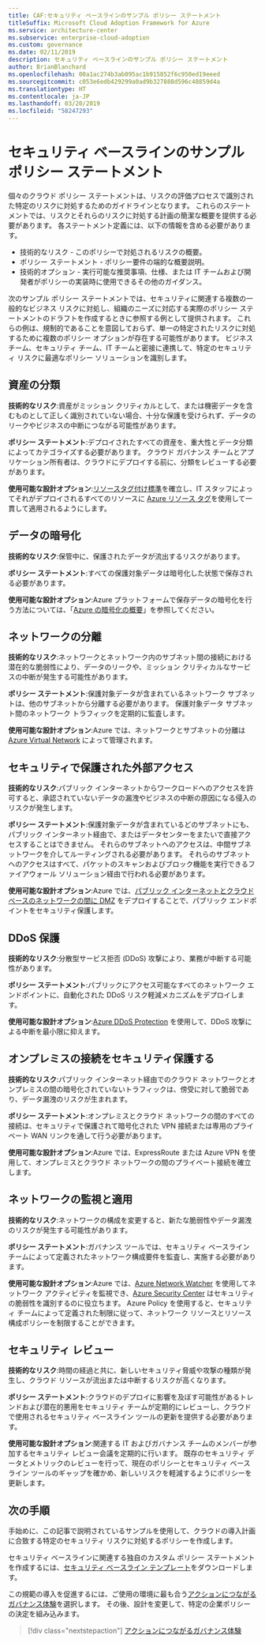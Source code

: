 ```yaml
---
title: CAF:セキュリティ ベースラインのサンプル ポリシー ステートメント
titleSuffix: Microsoft Cloud Adoption Framework for Azure
ms.service: architecture-center
ms.subservice: enterprise-cloud-adoption
ms.custom: governance
ms.date: 02/11/2019
description: セキュリティ ベースラインのサンプル ポリシー ステートメント
author: BrianBlanchard
ms.openlocfilehash: 00a1ac274b3ab095ac1b915852f6c950ed19eeed
ms.sourcegitcommit: c053e6edb429299a0ad9b327888d596c48859d4a
ms.translationtype: HT
ms.contentlocale: ja-JP
ms.lasthandoff: 03/20/2019
ms.locfileid: "58247293"
---
```

# <a name="security-baseline-sample-policy-statements"></a>セキュリティ ベースラインのサンプル ポリシー ステートメント

個々のクラウド ポリシー ステートメントは、リスクの評価プロセスで識別された特定のリスクに対処するためのガイドラインとなります。 これらのステートメントでは、リスクとそれらのリスクに対処する計画の簡潔な概要を提供する必要があります。 各ステートメント定義には、以下の情報を含める必要があります。

- 技術的なリスク - このポリシーで対処されるリスクの概要。
- ポリシー ステートメント - ポリシー要件の端的な概要説明。
- 技術的オプション - 実行可能な推奨事項、仕様、または IT チームおよび開発者がポリシーの実装時に使用できるその他のガイダンス。

次のサンプル ポリシー ステートメントでは、セキュリティに関連する複数の一般的なビジネス リスクに対処し、組織のニーズに対応する実際のポリシー ステートメントのドラフトを作成するときに参照する例として提供されます。 これらの例は、規制的であることを意図しておらず、単一の特定されたリスクに対処するために複数のポリシー オプションが存在する可能性があります。 ビジネス チーム、セキュリティ チーム、IT チームと密接に連携して、特定のセキュリティ リスクに最適なポリシー ソリューションを識別します。  

## <a name="asset-classification"></a>資産の分類

**技術的なリスク**:資産がミッション クリティカルとして、または機密データを含むものとして正しく識別されていない場合、十分な保護を受けられず、データのリークやビジネスの中断につながる可能性があります。

**ポリシー ステートメント**:デプロイされたすべての資産を、重大性とデータ分類によってカテゴライズする必要があります。 クラウド ガバナンス チームとアプリケーション所有者は、クラウドにデプロイする前に、分類をレビューする必要があります。

**使用可能な設計オプション**:[リソースタグ付け標準](../../decision-guides/resource-tagging/overview.md)を確立し、IT スタッフによってそれがデプロイされるすべてのリソースに [Azure リソース タグ](/azure/azure-resource-manager/resource-group-using-tags)を使用して一貫して適用されるようにします。

## <a name="data-encryption"></a>データの暗号化

**技術的なリスク**:保管中に、保護されたデータが流出するリスクがあります。

**ポリシー ステートメント**:すべての保護対象データは暗号化した状態で保存される必要があります。

**使用可能な設計オプション**:Azure プラットフォームで保存データの暗号化を行う方法については、「[Azure の暗号化の概要](/azure/security/security-azure-encryption-overview)」を参照してください。  

## <a name="network-isolation"></a>ネットワークの分離

**技術的なリスク**:ネットワークとネットワーク内のサブネット間の接続における潜在的な脆弱性により、データのリークや、ミッション クリティカルなサービスの中断が発生する可能性があります。

**ポリシー ステートメント**:保護対象データが含まれているネットワーク サブネットは、他のサブネットから分離する必要があります。 保護対象データ サブネット間のネットワーク トラフィックを定期的に監査します。

**使用可能な設計オプション**:Azure では、ネットワークとサブネットの分離は [Azure Virtual Network](/azure/virtual-network/virtual-networks-overview) によって管理されます。

## <a name="secure-external-access"></a>セキュリティで保護された外部アクセス

**技術的なリスク**:パブリック インターネットからワークロードへのアクセスを許可すると、承認されていないデータの漏洩やビジネスの中断の原因になる侵入のリスクが発生します。

**ポリシー ステートメント**:保護対象データが含まれているどのサブネットにも、パブリック インターネット経由で、またはデータセンターをまたいで直接アクセスすることはできません。 それらのサブネットへのアクセスは、中間サブネットワークを介してルーティングされる必要があります。 それらのサブネットへのアクセスはすべて、パケットのスキャンおよびブロック機能を実行できるファイアウォール ソリューション経由で行われる必要があります。

**使用可能な設計オプション**:Azure では、[パブリック インターネットとクラウドベースのネットワークの間に DMZ](/azure/architecture/reference-architectures/dmz/secure-vnet-dmz) をデプロイすることで、パブリック エンドポイントをセキュリティ保護します。

## <a name="ddos-protection"></a>DDoS 保護

**技術的なリスク**:分散型サービス拒否 (DDoS) 攻撃により、業務が中断する可能性があります。

**ポリシー ステートメント**:パブリックにアクセス可能なすべてのネットワーク エンドポイントに、自動化された DDoS リスク軽減メカニズムをデプロイします。

**使用可能な設計オプション**:[Azure DDoS Protection](/azure/virtual-network/ddos-protection-overview) を使用して、DDoS 攻撃による中断を最小限に抑えます。

## <a name="secure-on-premises-connectivity"></a>オンプレミスの接続をセキュリティ保護する

**技術的なリスク**:パブリック インターネット経由でのクラウド ネットワークとオンプレミスの間の暗号化されていないトラフィックは、傍受に対して脆弱であり、データ漏洩のリスクが生まれます。

**ポリシー ステートメント**:オンプレミスとクラウド ネットワークの間のすべての接続は、セキュリティで保護されて暗号化された VPN 接続または専用のプライベート WAN リンクを通して行う必要があります。

**使用可能な設計オプション**:Azure では、ExpressRoute または Azure VPN を使用して、オンプレミスとクラウド ネットワークの間のプライベート接続を確立します。

## <a name="network-monitoring-and-enforcement"></a>ネットワークの監視と適用

**技術的なリスク**:ネットワークの構成を変更すると、新たな脆弱性やデータ漏洩のリスクが発生する可能性があります。

**ポリシー ステートメント**:ガバナンス ツールでは、セキュリティ ベースライン チームによって定義されたネットワーク構成要件を監査し、実施する必要があります。

**使用可能な設計オプション**:Azure では、[Azure Network Watcher](/azure/network-watcher/network-watcher-monitoring-overview) を使用してネットワーク アクティビティを監視でき、[Azure Security Center](/azure/security-center/security-center-network-recommendations) はセキュリティの脆弱性を識別するのに役立ちます。 Azure Policy を使用すると、セキュリティ チームによって定義された制限に従って、ネットワーク リソースとリソース構成ポリシーを制限することができます。

## <a name="security-review"></a>セキュリティ レビュー

**技術的なリスク**:時間の経過と共に、新しいセキュリティ脅威や攻撃の種類が発生し、クラウド リソースが流出または中断するリスクが高くなります。

**ポリシー ステートメント**:クラウドのデプロイに影響を及ぼす可能性があるトレンドおよび潜在的悪用をセキュリティ チームが定期的にレビューし、クラウドで使用されるセキュリティ ベースライン ツールの更新を提供する必要があります。

**使用可能な設計オプション**:関連する IT およびガバナンス チームのメンバーが参加するセキュリティ レビュー会議を定期的に行います。 既存のセキュリティ データとメトリックのレビューを行って、現在のポリシーとセキュリティ ベースライン ツールのギャップを確かめ、新しいリスクを軽減するようにポリシーを更新します。

## <a name="next-steps"></a>次の手順

手始めに、この記事で説明されているサンプルを使用して、クラウドの導入計画に合致する特定のセキュリティ リスクに対処するポリシーを作成します。

セキュリティ ベースラインに関連する独自のカスタム ポリシー ステートメントを作成するには、[セキュリティ ベースライン テンプレート](template.md)をダウンロードします。

この規範の導入を促進するには、ご使用の環境に最も合う[アクションにつながるガバナンス体験](../journeys/overview.md)を選択します。 その後、設計を変更して、特定の企業ポリシーの決定を組み込みます。

> [!div class="nextstepaction"]
> [アクションにつながるガバナンス体験](../journeys/overview.md)

